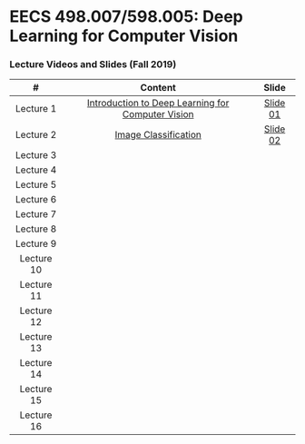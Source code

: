 # EECS 498.007/598.005: Deep Learning for Computer Vision

### Lecture Videos and Slides (Fall 2019)

|#|Content|Slide|
|:---:|:---:|:---:|
|Lecture 1|[Introduction to Deep Learning for Computer Vision](https://www.youtube.com/watch?v=dJYGatp4SvA)|[Slide 01](https://web.eecs.umich.edu/~justincj/slides/eecs498/498_FA2019_lecture01.pdf)|
|Lecture 2|[Image Classification](https://www.youtube.com/watch?v=0nqvO3AM2Vw&list=PL5-TkQAfAZFbzxjBHtzdVCWE0Zbhomg7r&index=3)|[Slide 02](https://web.eecs.umich.edu/~justincj/slides/eecs498/498_FA2019_lecture02.pdf)|
|Lecture 3|[](https://www.youtube.com/watch?v=h7iBpEHGVNc&list=PL3FW7Lu3i5JvHM8ljYj-zLfQRF3EO8sYv&index=3)|
|Lecture 4|[](https://www.youtube.com/watch?v=d14TUNcbn1k)|
|Lecture 5|[](https://www.youtube.com/watch?v=bNb2fEVKeEo)|
|Lecture 6|[](https://www.youtube.com/watch?v=wEoyxE0GP2M)|
|Lecture 7|[](https://www.youtube.com/watch?v=_JB0AO7QxSA&list=PL3FW7Lu3i5JvHM8ljYj-zLfQRF3EO8sYv&index=7)|
|Lecture 8|[](https://www.youtube.com/watch?v=6SlgtELqOWc&list=PL3FW7Lu3i5JvHM8ljYj-zLfQRF3EO8sYv&index=8)|
|Lecture 9|[](https://www.youtube.com/watch?v=DAOcjicFr1Y&list=PL3FW7Lu3i5JvHM8ljYj-zLfQRF3EO8sYv&index=9)|
|Lecture 10|[](https://www.youtube.com/watch?v=6niqTuYFZLQ&list=PL3FW7Lu3i5JvHM8ljYj-zLfQRF3EO8sYv&index=10)|
|Lecture 11||
|Lecture 12||
|Lecture 13||
|Lecture 14||
|Lecture 15||
|Lecture 16||

